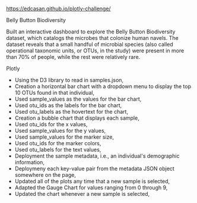 https://edcasan.github.io/plotly-challenge/

Belly Button Biodiversity

Built an interactive dashboard to explore the Belly Button Biodiversity dataset, which catalogs the microbes that colonize human navels.
The dataset reveals that a small handful of microbial species (also called operational taxonomic units, or OTUs, in the study) were present in more than 70% of people, while the rest were relatively rare.

Plotly
- Using the D3 library to read in samples.json,
- Creation a horizontal bar chart with a dropdown menu to display the top 10 OTUs found in that individual,
- Used sample_values as the values for the bar chart,
- Used otu_ids as the labels for the bar chart,
- Used otu_labels as the hovertext for the chart,
- Creation a bubble chart that displays each sample,
- Used otu_ids for the x values,
- Used sample_values for the y values,
- Used sample_values for the marker size,
- Used otu_ids for the marker colors,
- Used otu_labels for the text values,
- Deployment the sample metadata, i.e., an individual's demographic information,
- Deploymeny each key-value pair from the metadata JSON object somewhere on the page,
- Updated all of the plots any time that a new sample is selected,
- Adapted the Gauge Chart for values ranging from 0 through 9,
- Updated the chart whenever a new sample is selected,



